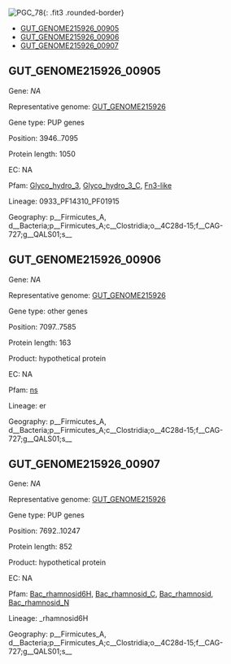 ![PGC_78](../static/images/Clusters_figure/PGC_78.jpg){: .fit3 .rounded-border}

<ul id="myTab" class="nav nav-tabs">
  <li class="active">
        <a href="#tab1" data-toggle="tab">GUT_GENOME215926_00905</a>
  </li>
<li><a href="#tab2" data-toggle="tab">GUT_GENOME215926_00906</a></li>
<li><a href="#tab3" data-toggle="tab">GUT_GENOME215926_00907</a></li>
</ul>

<div id="myTabContent" class="tab-content">
  <div class="tab-pane fade in active" id="tab1">

<h2 id="GUT_GENOME215926_00905">GUT_GENOME215926_00905</h2>
<p>Gene: <em>NA</em>
<p>Representative genome: <a href="North America">GUT_GENOME215926</a></p>
<p>Gene type: PUP genes</p>
<p>Position: 3946..7095</p>
<p>Protein length: 1050</p>
<p>EC: NA</p>
<p>Pfam: <a href="http://pfam.xfam.org/family/Glyco_hydro_3">Glyco_hydro_3</a>, <a href="http://pfam.xfam.org/family/Glyco_hydro_3_C">Glyco_hydro_3_C</a>, <a href="http://pfam.xfam.org/family/Fn3-like">Fn3-like</a></p>
<p>Lineage: 0933_PF14310_PF01915</p>
<p>Geography: p__Firmicutes_A, d__Bacteria;p__Firmicutes_A;c__Clostridia;o__4C28d-15;f__CAG-727;g__QALS01;s__</p>
  </div>

  <div class="tab-pane fade" id="tab2">

<h2 id="GUT_GENOME215926_00906">GUT_GENOME215926_00906</h2>
<p>Gene: <em>NA</em></p>
<p>Representative genome: <a href="North America">GUT_GENOME215926</a></p>
<p>Gene type: other genes</p>
<p>Position: 7097..7585</p>
<p>Protein length: 163</p>
<p>Product: hypothetical protein</p>
<p>EC: NA</p>
<p>Pfam: <a href="http://pfam.xfam.org/family/ns">ns</a></p>

<p>Lineage: er</p>
<p>Geography: p__Firmicutes_A, d__Bacteria;p__Firmicutes_A;c__Clostridia;o__4C28d-15;f__CAG-727;g__QALS01;s__</p>

  </div>
  <div class="tab-pane fade" id="tab3">

<h2 id="GUT_GENOME215926_00907">GUT_GENOME215926_00907</h2>
<p>Gene: <em>NA</em></p>
<p>Representative genome: <a href="North America">GUT_GENOME215926</a></p>
<p>Gene type: PUP genes</p>
<p>Position: 7692..10247</p>
<p>Protein length: 852</p>
<p>Product: hypothetical protein</p>
<p>EC: NA</p>
<p>Pfam: <a href="http://pfam.xfam.org/family/Bac_rhamnosid6H">Bac_rhamnosid6H</a>, <a href="http://pfam.xfam.org/family/Bac_rhamnosid_C">Bac_rhamnosid_C</a>, <a href="http://pfam.xfam.org/family/Bac_rhamnosid">Bac_rhamnosid</a>, <a href="http://pfam.xfam.org/family/Bac_rhamnosid_N">Bac_rhamnosid_N</a></p>
<p>Lineage: _rhamnosid6H</p>
<p>Geography: p__Firmicutes_A, d__Bacteria;p__Firmicutes_A;c__Clostridia;o__4C28d-15;f__CAG-727;g__QALS01;s__</p>

  </div>
</div>
